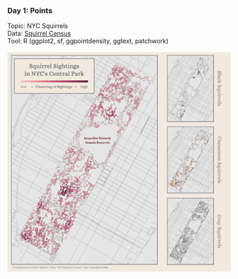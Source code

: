### Day 1: Points
Topic: NYC Squirrels
<br>
Data: [Squirrel Census](https://data.cityofnewyork.us/Environment/2018-Central-Park-Squirrel-Census-Squirrel-Data/vfnx-vebw)
<br>
Tool: R (ggplot2, sf, ggpointdensity, ggtext, patchwork)
<br><br>
![./Day01_Points/Points_Squirrels.png](https://raw.githubusercontent.com/Z3tt/30DayMapChallenge/master/Day01_Points/Points_Squirrels.png)
